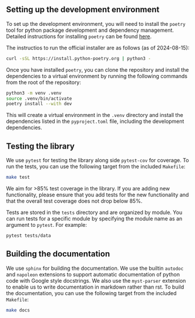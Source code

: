 ## Setting up the development environment

To set up the development environment, you will need to install the `poetry` tool for python package development and dependency management. 
Detailed instructions for installing `poetry` can be found [here](https://python-poetry.org/docs/).

The instructios to run the official installer are as follows (as of 2024-08-15):
```bash
curl -sSL https://install.python-poetry.org | python3 -
```

Once you have installed `poetry`, you can clone the repository and install the dependencies to a virtual environment by running the following commands from the root of the repository:
```bash
python3 -m venv .venv
source .venv/bin/activate
poetry install --with dev
```

This will create a virtual environment in the `.venv` directory and install the dependencies listed in the `pyproject.toml` file, including the development dependencies.

## Testing the library

We use `pytest` for testing the library along side `pytest-cov` for coverage. To run the tests, you can use the following target from the included `Makefile`:
```bash
make test
```

We aim for >85% test coverage in the library. If you are adding new functionality, please ensure that you add tests for the new functionality and that the overall test coverage does not drop below 85%.

Tests are stored in the `tests` directory and are organized by module. You can run tests for a specific module by specifying the module name as an argument to `pytest`. For example:
```bash
pytest tests/data
```

## Building the documentation

We use `sphinx` for building the documentation. We use the builtin `autodoc` and `napoleon` extensions to support automatic documentation of python code with Google style docstrings. We also use the `myst-parser` extension to enable us to write documentation in markdown rather than rst. To build the documentation, you can use the following target from the included `Makefile`:
```bash
make docs
```
